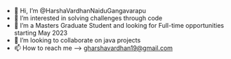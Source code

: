 - 👋 Hi, I’m @HarshaVardhanNaiduGangavarapu
- 👀 I’m interested in solving challenges through code
- 🌱 I’m a Masters Graduate Student and looking for Full-time opportunities starting May 2023
- 💞️ I’m looking to collaborate on java projects
- 📫 How to reach me --> gharshavardhan19@gmail.com

<!---
HarshaVardhanNaiduGangavarapu/HarshaVardhanNaiduGangavarapu is a ✨ special ✨ repository because its `README.md` (this file) appears on your GitHub profile.
You can click the Preview link to take a look at your changes.
--->
